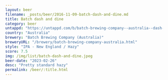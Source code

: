```yaml
---
layout: beer
filename: _posts/beer/2016-11-09-batch-dash-and-dine.md
title: Batch dash and dine
category: beer
untappd: "https://untappd.com/b/batch-brewing-company--australia--dash---dine-hazy-ipa/4993391"
country: "Australia"
brewery: "Batch Brewing Company (Australia)"
breweryURL: "/brewery/batch-brewing-company-australia.html"
style: "IPA - New England / Hazy"
score: 7.5
img: /img/list/batch-dash-and-dine.jpeg
beer-date: "2023-02-26"
desc: "Pretty standard hazy"
permalink: /beer/:title.html
---
```

